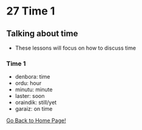 # 27 Time 1
## Talking about time
* These lessons will focus on how to discuss time

### Time 1
* denbora: time
* ordu: hour
* minutu: minute
* laster: soon
* oraindik: still/yet
* garaiz: on time

[ Go Back to Home Page!](..)
